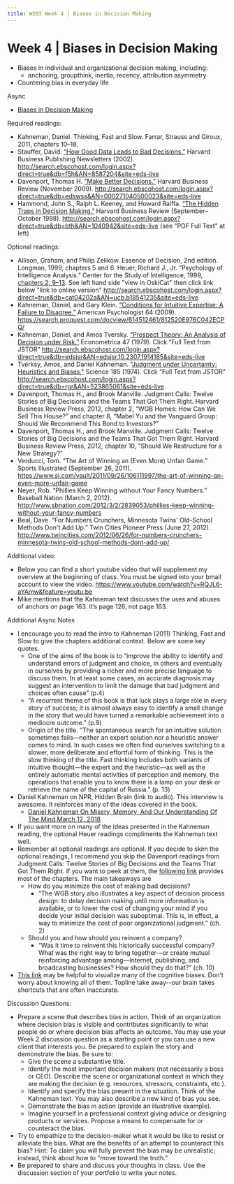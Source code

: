```yaml
---
title: W203 Week 4 | Biases in Decision Making
---
```


# Week 4 | Biases in Decision Making
  * Biases in individual and organizational decision making, including:
    * anchoring, groupthink, inertia, recency, attribution asymmetry
  * Countering bias in everyday life

Async
* [Biases in Decision Making](https://learn.datascience.berkeley.edu/ap/courses/266/sections/63f6d138-9c2e-4d9e-b9b1-4d2e70788eaf/coursework/courseModule/657e66fd-3839-43f3-a2e5-79f87b948318)

Required readings:
* Kahneman, Daniel. Thinking, Fast and Slow. Farrar, Strauss and Giroux, 2011, chapters 10–18.
* Stauffer, David. [“How Good Data Leads to Bad Decisions.”](./How_Good_Data_Leads_to_Bad_Decisions.pdf) Harvard Business Publishing Newsletters (2002). http://search.ebscohost.com/login.aspx?direct=true&db=f5h&AN=8587204&site=eds-live
* Davenport, Thomas H. [“Make Better Decisions.”](./Make_Better_Decisions.pdf) Harvard Business Review (November 2009). http://search.ebscohost.com/login.aspx?direct=true&db=edswss&AN=000271040500023&site=eds-live
* Hammond, John S., Ralph L. Keeney, and Howard Raiffa. [“The Hidden Traps in Decision Making.”](./THE_HIDDEN_TRAPS_IN_DECISION_MAKING.pdf) Harvard Business Review (September–October 1998). http://search.ebscohost.com/login.aspx?direct=true&db=bth&AN=1040942&site=eds-live (see "PDF Full Text" at left)

Optional readings:
* Allison, Graham, and Philip Zelikow. Essence of Decision, 2nd edition. Longman, 1999, chapters 5 and 6. 
Heuer, Richard J., Jr. “Psychology of Intelligence Analysis.” Center for the Study of Intelligence, 1999, [chapters 2, 9–13](./../Week2/PsychologyOfIntelligenceAnalysis.pdf). See left hand side "view in OskiCat" then click link below "link to online version" http://search.ebscohost.com/login.aspx?direct=true&db=cat04202a&AN=ucb.b18541235&site=eds-live
* Kahneman, Daniel, and Gary Klein. [“Conditions for Intuitive Expertise: A Failure to Disagree.”](./Conditions_for_Intuitive_Expertise_A_Failure_to_Disagree.pdf) American Psychologist 64 (2009). https://search.proquest.com/docview/614512461/812520E976C042ECPQ/
* Kahneman, Daniel, and Amos Tversky. [“Prospect Theory: An Analysis of Decision under Risk.”](./Prospect_Theory_An_analysis_of_Decision_under_Risk.pdf) Econometrica 47 (1979). Click “Full Text from JSTOR” http://search.ebscohost.com/login.aspx?direct=true&db=edsjsr&AN=edsjsr.10.2307.1914185&site=eds-live
* Tverksy, Amos, and Daniel Kahneman. "[Judgment under Uncertainty: Heuristics and Biases,"](./Judgment_under_Uncertainty_Heurisgtics_and_Biases.pdf) Science 185 (1974). Click “Full Text from JSTOR” http://search.ebscohost.com/login.aspx?direct=true&db=rgr&AN=523865061&site=eds-live
* Davenport, Thomas H., and Brook Manville. Judgment Calls: Twelve Stories of Big Decisions and the Teams That Got Them Right. Harvard Business Review Press, 2012, chapter 2, “WGB Homes: How Can We Sell This House?” and chapter 8, “Mabel Yu and the Vanguard Group: Should We Recommend This Bond to Investors?”
* Davenport, Thomas H., and Brook Manville. Judgment Calls: Twelve Stories of Big Decisions and the Teams That Got Them Right. Harvard Business Review Press, 2012, chapter 10, “Should We Restructure for a New Strategy?”
* Verducci, Tom. “The Art of Winning an (Even More) Unfair Game.” Sports Illustrated (September 26, 2011). https://www.si.com/vault/2011/09/26/106111997/the-art-of-winning-an-even-more-unfair-game
* Neyer, Rob. “Phillies Keep Winning without Your Fancy Numbers.” Baseball Nation (March 2, 2012). http://www.sbnation.com/2012/3/2/2839053/phillies-keep-winning-without-your-fancy-numbers
* Beal, Dave. “For Numbers Crunchers, Minnesota Twins' Old-School Methods Don't Add Up.” Twin Cities Pioneer Press (June 27, 2012). http://www.twincities.com/2012/06/26/for-numbers-crunchers-minnesota-twins-old-school-methods-dont-add-up/


Additional video:
* Below you can find a short youtube video that will supplement my overview at the beginning of class. You must be signed into your bmail account to view the video. https://www.youtube.com/watch?v=RQJL6-aYAmw&feature=youtu.be
* Mike mentions that the Kahneman text discusses the uses and abuses of anchors on page 163. It’s page 126, not page 163. 

Additional Async Notes
* I encourage you to read the intro to Kahneman (2011) Thinking, Fast and Slow to give the chapters additional context. Below are some key quotes.
  * One of the aims of the book is to “improve the ability to identify and understand errors of judgment and choice, in others and eventually in ourselves by providing a richer and more precise language to discuss them. In at least some cases, an accurate diagnosis may suggest an intervention to limit the damage that bad judgment and choices often cause” (p.4)
  * “A recurrent theme of this book is that luck plays a large role in every story of success; it is almost always easy to identify a small change in the story that would have turned a remarkable achievement into a mediocre outcome.” (p.9)
  * Origin of the title. “The spontaneous search for an intuitive solution sometimes fails—neither an expert solution nor a heuristic answer comes to mind. In such cases we often find ourselves switching to a slower, more deliberate and effortful form of thinking. This is the slow thinking of the title. Fast thinking includes both variants of intuitive thought—the expert and the heuristic—as well as the entirely automatic mental activities of perception and memory, the operations that enable you to know there is a lamp on your desk or retrieve the name of the capital of Russia.” (p. 13)
* Daniel Kahneman on NPR, Hidden Brain (link to audio). This interview is awesome. It reinforces many of the ideas covered in the book. 
  * [Daniel Kahneman On Misery, Memory, And Our Understanding Of The Mind March 12, 2018](https://www.npr.org/2018/03/12/592986190/daniel-kahneman-on-misery-memory-and-our-understanding-of-the-mind)
* If you want more on many of the ideas presented in the Kahneman reading, the optional Heuer readings compliments the Kahneman text well.
* Remember all optional readings are optional. If you decide to skim the optional readings, I recommend you skip the Davenport readings from Judgment Calls: Twelve Stories of Big Decisions and the Teams That Got Them Right. If you want to peek at them, the [following link](https://books.google.com/books?id=H-wtglBZ5wIC&printsec=frontcover&dq=Judgment+calls+:+12+stories+of+big+decisions+and+the+teams+that+got+them+right&hl=en&sa=X&ved=0ahUKEwis1t3K0v7YAhVG5mMKHevMDgkQ6AEIMDAB#v=onepage&q&f=false) provides most of the chapters. The main takeaways are 
  * How do you minimize the cost of making bad decisions?
    * “The WGB story also illustrates a key aspect of decision process design: to delay decision making until more information is available, or to lower the cost of changing your mind if you decide your initial decision was suboptimal. This is, in effect, a way to minimize the cost of poor organizational judgment.” (ch. 2) 
  * Should you and how should you reinvent a company?
    * “Was it time to reinvent this historically successful company? What was the right way to bring together—or create mutual reinforcing advantage among—Internet, publishing, and broadcasting businesses? How should they do that?” (ch. 10)
* [This link](https://www.visualcapitalist.com/wp-content/uploads/2017/09/cognitive-bias-infographic.html) may be helpful to visualize many of the cognitive biases. Don’t worry about knowing all of them. Topline take away--our brain takes shortcuts that are often inaccurate. 

Discussion Questions:
* Prepare a scene that describes bias in action. Think of an organization where decision bias is visible and contributes significantly to what people do or where decision bias affects an outcome. You may use your Week 2 discussion question as a starting point or you can use a new client that interests you. Be prepared to explain the story and demonstrate the bias. Be sure to:
  * Give the scene a substantive title.
  * Identify the most important decision makers (not necessarily a boss or CEO). Describe the scene or organizational context in which they are making the decision (e.g. resources, stressors, constraints, etc.).
  * Identify and specify the bias present in the situation. Think of the Kahneman text. You may also describe a new kind of bias you see.
  * Demonstrate the bias in action (provide an illustrative example).
  * Imagine yourself in a professional context giving advice or designing products or services. Propose a means to compensate for or counteract the bias.
* Try to empathize to the decision-maker what it would be like to resist or alleviate the bias. What are the benefits of an attempt to counteract this bias? Hint: To claim you will fully prevent the bias may be unrealistic; instead, think about how to “move toward the truth.”
* Be prepared to share and discuss your thoughts in class. Use the discussion section of your portfolio to write your notes.

